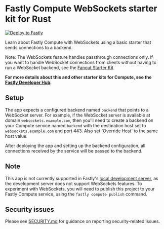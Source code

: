 # Fastly Compute WebSockets starter kit for Rust

[![Deploy to Fastly](https://deploy.edgecompute.app/button)](https://deploy.edgecompute.app/deploy)

Learn about Fastly Compute with WebSockets using a basic starter that sends connections to a backend.

Note: The WebSockets feature handles passthrough connections only. If you want to handle WebSocket connections from clients without having to run a WebSocket backend, see the [Fanout Starter Kit](https://github.com/fastly/compute-starter-kit-rust-fanout).

**For more details about this and other starter kits for Compute, see the [Fastly Developer Hub](https://developer.fastly.com/solutions/starters/)**.

## Setup

The app expects a configured backend named `backend` that points to a WebSocket server. For example, if the WebSocket server is available at domain `websockets.example.com`, then you'll need to create a backend on your Compute service named `backend` with the destination host set to `websockets.example.com` and port 443. Also set 'Override Host' to the same host value.

After deploying the app and setting up the backend configuration, all connections received by the service will be passed to the backend.

## Note

This app is not currently supported in Fastly's [local development server](https://developer.fastly.com/learning/compute/testing/#running-a-local-testing-server), as the development server does not support WebSockets features. To experiment with WebSockets, you will need to publish this project to your Fastly Compute service, using the `fastly compute publish` command.

## Security issues

Please see [SECURITY.md](SECURITY.md) for guidance on reporting security-related issues.
